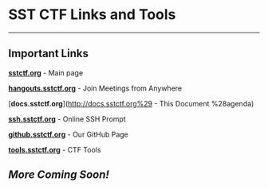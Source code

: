 # SST CTF Links and Tools

---

## Important Links

[**sstctf.org**](http://sstctf.org) - Main page

[**hangouts.sstctf.org**](http://hangouts.sstctf.org) - Join Meetings from Anywhere

[**docs.sstctf.org**](http://docs.sstctf.org%29 - This Document %28agenda\)

[**ssh.sstctf.org**](http://ssh.sstctf.org) - Online SSH Prompt

[**github.sstctf.org**](http://github.sstctf.org) - Our GitHub Page

[**tools.sstctf.org**](http://tools.sstctf.org) - CTF Tools

## 

## 

## _More Coming Soon!_



